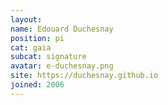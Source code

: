 ```yaml
---
layout:
name: Edouard Duchesnay
position: pi
cat: gaia
subcat: signature
avatar: e-duchesnay.png
site: https://duchesnay.github.io
joined: 2006
---
```


